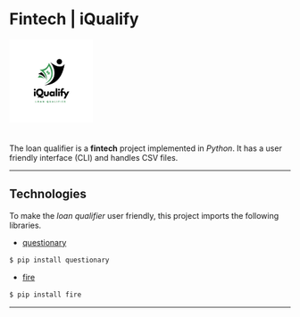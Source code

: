 # Fintech | iQualify

<!-- ![iQualify: Loan Qualifier](img/iQualify.jpeg) -->
<img style="padding-bottom:20px" src="img/iQualify.jpeg" alt="iQualify: Loan Qualifier" width="150">


The loan qualifier is a **fintech** project implemented in *Python*. It has a user friendly interface (CLI) and handles CSV files.

---

## Technologies

To make the *loan qualifier* user friendly, this project imports the following libraries.
* [questionary](https://github.com/tmbo/questionary)  
```bash
$ pip install questionary
```
* [fire](https://github.com/google/python-fire)
```bash
$ pip install fire
```

---

